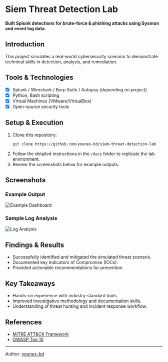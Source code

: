 # Siem Threat Detection Lab

**Built Splunk detections for brute-force & phishing attacks using Sysmon and event log data.**

## Introduction
This project simulates a real-world cybersecurity scenario to demonstrate technical skills in detection, analysis, and remediation.

## Tools & Technologies
- [x] Splunk / Wireshark / Burp Suite / Autopsy *(depending on project)*
- [x] Python, Bash scripting
- [x] Virtual Machines (VMware/VirtualBox)
- [x] Open-source security tools

## Setup & Execution
1. Clone this repository:  
   ```bash
   git clone https://github.com/younes-bd/siem-threat-detection-lab
   ```
2. Follow the detailed instructions in the `/docs` folder to replicate the lab environment.
3. Review the screenshots below for example outputs.

## Screenshots
### Example Output
![Example Dashboard](https://via.placeholder.com/800x400.png?text=SIEM+Dashboard+Example)

### Sample Log Analysis
![Log Analysis](https://via.placeholder.com/800x400.png?text=Log+Analysis+Results)

## Findings & Results
- Successfully identified and mitigated the simulated threat scenario.
- Documented key Indicators of Compromise (IOCs).
- Provided actionable recommendations for prevention.

## Key Takeaways
- Hands-on experience with industry-standard tools.
- Improved investigative methodology and documentation skills.
- Understanding of threat hunting and incident response workflow.

## References
- [MITRE ATT&CK Framework](https://attack.mitre.org/)
- [OWASP Top 10](https://owasp.org/www-project-top-ten/)

---
*Author: [younes-bd](https://github.com/younes-bd)*
